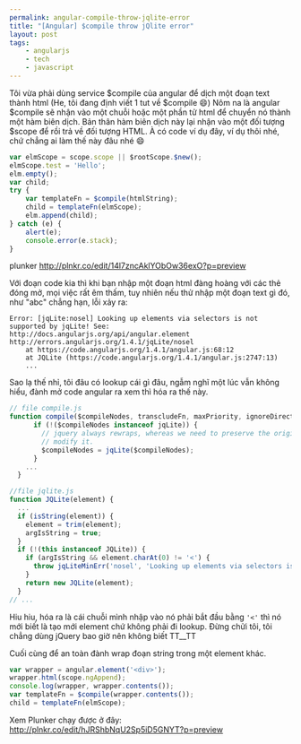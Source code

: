 ```yaml
---
permalink: angular-compile-throw-jqlite-error
title: "[Angular] $compile throw jQlite error"
layout: post
tags:
    - angularjs
    - tech
    - javascript
---
```


Tôi vừa phải dùng service $compile của angular để dịch một đoạn text thành html (He, tôi đang định viết 1 tut về $compile :smile:) Nôm na là angular $compile sẽ nhận vào một chuỗi hoặc một phần tử html để chuyển nó thành một hàm biên dịch. Bản thân hàm biên dịch này lại nhận vào một đối tượng $scope để rồi trả về đối tượng HTML. À có code ví dụ đây, ví dụ thôi nhé, chứ chẳng ai làm thế này đâu nhé :smile:

```js
var elmScope = scope.scope || $rootScope.$new();
elmScope.test = 'Hello';
elm.empty();
var child;
try {
    var templateFn = $compile(htmlString);
    child = templateFn(elmScope);
    elm.append(child);
} catch (e) {
    alert(e);
    console.error(e.stack);
}
```

plunker http://plnkr.co/edit/14l7zncAklYObOw36exO?p=preview

Với đoạn code kia thì khi bạn nhập một đoạn html đàng hoàng với các thẻ đóng mở, mọi việc rất êm thấm, tuy nhiên nếu thử nhập một đoạn text gì đó, như "abc" chẳng hạn, lỗi xảy ra:

```plaintext
Error: [jqLite:nosel] Looking up elements via selectors is not supported by jqLite! See: http://docs.angularjs.org/api/angular.element
http://errors.angularjs.org/1.4.1/jqLite/nosel
    at https://code.angularjs.org/1.4.1/angular.js:68:12
    at JQLite (https://code.angularjs.org/1.4.1/angular.js:2747:13)
    ...
```

Sao lạ thế nhỉ, tôi đâu có lookup cái gì đâu, ngẫm nghĩ một lúc vẫn không hiểu, đành mở code angular ra xem thì hóa ra thế này.

```js
// file compile.js
function compile($compileNodes, transcludeFn, maxPriority, ignoreDirective, previousCompileContext) {
      if (!($compileNodes instanceof jqLite)) {
        // jquery always rewraps, whereas we need to preserve the original selector so that we can
        // modify it.
        $compileNodes = jqLite($compileNodes);
      }
    ...
  }
```

```js
//file jqlite.js
function JQLite(element) {
  ...
  if (isString(element)) {
    element = trim(element);
    argIsString = true;
  }
  if (!(this instanceof JQLite)) {
    if (argIsString && element.charAt(0) != '<') {
      throw jqLiteMinErr('nosel', 'Looking up elements via selectors is not supported by jqLite! See: http://docs.angularjs.org/api/angular.element');
    }
    return new JQLite(element);
  }
// ...
```

Hiu hiu, hóa ra là cái chuỗi mình nhập vào nó phải bắt đầu bằng `'<'` thì nó mới biết là tạo mới element chứ không phải đi lookup. Đừng chửi tôi, tôi chẳng dùng jQuery bao giờ nên không biết TT__TT

Cuối cùng để an toàn đành wrap đoạn string trong một element khác.

```js
var wrapper = angular.element('<div>');
wrapper.html(scope.ngAppend);
console.log(wrapper, wrapper.contents());
var templateFn = $compile(wrapper.contents());
child = templateFn(elmScope);
```

Xem Plunker chạy được ở đây: http://plnkr.co/edit/hJRShbNqU2Sp5iD5GNYT?p=preview

